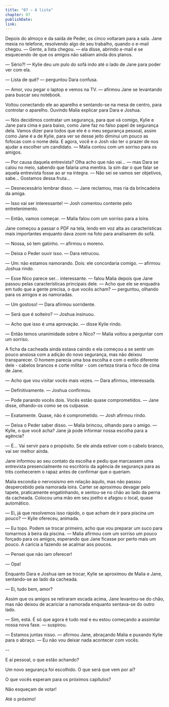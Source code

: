 ```yaml
---
title: "07 — A lista"
chapter: 07
publishDate: 
link: 
---
```


Depois do almoço e da saída de Peder, os cinco voltaram para a sala. Jane mexia no telefone, resolvendo algo de seu trabalho, quando o e-mail chegou.
— Gente, a lista chegou. — ela disse, abrindo e-mail e se esquecendo de que os amigos não sabiam ainda dos planos.

— Sério?! — Kylie deu um pulo do sofá indo até o lado de Jane para poder ver com ela.

— Lista de quê? — perguntou Dara confusa.

— Amor, vou pegar o laptop e vemos na TV. — afirmou Jane se levantando para buscar seu notebook.

Voltou conectando ele ao aparelho e sentando-se na mesa de centro, para controlar o aparelho. Ouvindo Malia explicar para Dara e Joshua.

— Nós decidimos contratar um segurança, para que vá comigo, Kylie e Jane para cima e para baixo, como Jane faz no falso papel de segurança dela. Vamos dizer para todos que ele é o meu segurança pessoal, assim como Jane é a de Kylie, para ver se desse jeito diminui um pouco as fofocas com o nome dela. E agora, você e o Josh vão ter o prazer de nos ajudar a escolher um candidato. — Malia contou com um sorriso para os amigos.

— Por causa daquela entrevista? Olha acho que não vai... — mas Dara se calou no meio, sabendo que falaria uma mentira. Ia sim dar o que falar se aquela entrevista fosse ao ar na íntegra. — Não sei se vamos ser objetivos, sabe... Gostamos dessa fruta...

— Desnecessário lembrar disso. — Jane reclamou, mas ria da brincadeira da amiga.

— Isso vai ser interessante! — Josh comentou contente pelo entretenimento.

— Então, vamos começar. — Malia falou com um sorriso para a loira.

Jane começou a passar o PDF na tela, lendo em voz alta as características mais importantes enquanto dava zoom na foto para analisarem do sofá.

— Nossa, só tem gatinho. — afirmou o moreno.

— Deixa o Peder ouvir isso. — Dara retrucou.

— Um: não estamos namorando. Dois: ele concordaria comigo. — afirmou Joshua rindo.

— Esse Nico parece ser... interessante. — falou Malia depois que Jane passou pelas características principais dele. — Acho que ele se enquadra em tudo que a gente precisa, o que vocês acham? — perguntou, olhando para os amigos e as namoradas.

— Um gostoso! — Dara afirmou sorridente.

— Será que é solteiro? — Joshua insinuou.

— Acho que isso é uma aprovação. — disse Kylie rindo.

— Então temos unanimidade sobre o Nico? — Malia voltou a perguntar com um sorriso.

A ficha da cacheada ainda estava caindo e ela começou a se sentir um pouco ansiosa com a adição do novo segurança, mas não deixou transparecer. O homem parecia uma boa escolha e com o estilo diferente dele - cabelos brancos e corte militar - com certeza tiraria o foco de cima de Jane.

— Acho que vou visitar vocês mais vezes. — Dara afirmou, interessada.

— Definitivamente. — Joshua confirmou.

— Pode parando vocês dois. Vocês estão quase comprometidos. — Jane disse, olhando-os como se os culpasse.

— Exatamente. Quase, não é comprometido. — Josh afirmou rindo.

— Deixa o Peder saber disso. — Malia brincou, olhando para o amigo. — Kylie, o que você acha? Jane já pode informar nossa escolha para a agência?

— É... Vai servir para o propósito. Se ele ainda estiver com o cabelo branco, vai ser melhor ainda.

Jane informou ao seu contato da escolha e pediu que marcassem uma entrevista presencialmente no escritório da agência de segurança para as três conhecerem o rapaz antes de confirmar que o queriam.

Malia escondia o nervosismo em relação àquilo, mas não passou despercebido pela namorada loira. Carter se aproximou devagar pelo tapete, praticamente engatinhando, e sentou-se no chão ao lado da perna da cacheada. Colocou uma mão em seu joelho e afagou o local, quase automático.

— Ei, já que resolvemos isso rápido, o que acham de ir para piscina um pouco? — Kylie ofereceu, animada.

— Eu topo. Podem se trocar primeiro, acho que vou preparar um suco para tomarmos à beira da piscina. — Malia afirmou com um sorriso um pouco forçado para os amigos, esperando que Jane ficasse por perto mais um pouco. A carícia a fazendo se acalmar aos poucos.

— Pensei que não iam oferecer!

— Opa!

Enquanto Dara e Joshua iam se trocar, Kylie se aproximou de Malia e Jane, sentando-se ao lado da cacheada.

— Ei, tudo bem, amor?

Assim que os amigos se retiraram escada acima, Jane levantou-se do chão, mas não deixou de acariciar a namorada enquanto sentava-se do outro lado.

— Sim, está. É só que agora é tudo real e eu estou começando a assimilar nossa nova fase. — suspirou.

— Estamos juntas nisso. — afirmou Jane, abraçando Malia e puxando Kylie para o abraço. — Eu não vou deixar nada acontecer com vocês.

--

E aí pessoal, o que estão achando?

Um novo segurança foi escolhido. O que será que vem por aí?

O que vocês esperam para os próximos capítulos?

Não esqueçam de votar!

Até o próximo!

